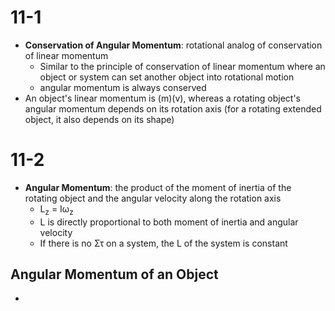 # 11-1
- **Conservation of Angular Momentum**: rotational analog of conservation of linear momentum
	- Similar to the principle of conservation of linear momentum where an object or system can set another object into rotational motion
	- angular momentum is always conserved
- An object's linear momentum is (m)(v), whereas a rotating object's angular momentum depends on its rotation axis (for a rotating extended object, it also depends on its shape)

# 11-2
- **Angular Momentum**: the product of the moment of inertia of the rotating object and the angular velocity along the rotation axis
	- L<sub>z</sub> = Iω<sub>z</sub>
	- L is directly proportional to both moment of inertia and angular velocity
	- If there is no Στ on a system, the L of the system is constant
## Angular Momentum of an Object
- 